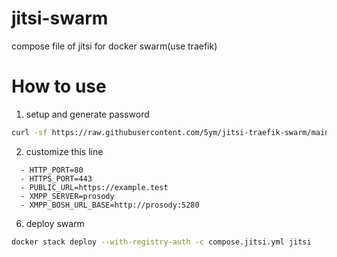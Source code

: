 # jitsi-swarm

compose file of jitsi for docker swarm(use traefik)
# How to use

1. setup and generate password
```sh
curl -sf https://raw.githubusercontent.com/5ym/jitsi-traefik-swarm/main/init.sh | sh -s
```
2. customize this line
```env
  - HTTP_PORT=80
  - HTTPS_PORT=443
  - PUBLIC_URL=https://example.test
  - XMPP_SERVER=prosody
  - XMPP_BOSH_URL_BASE=http://prosody:5280
```
6. deploy swarm
```sh
docker stack deploy --with-registry-auth -c compose.jitsi.yml jitsi
```
